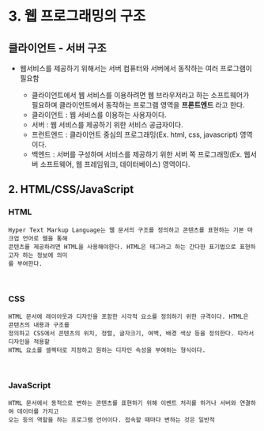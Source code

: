 # 3. 웹 프로그래밍의 구조
## 클라이언트 - 서버 구조
* 웹서비스를 제공하기 위해서는 서버 컴퓨터와 서버에서 동작하는 여러 프로그램이 필요함
    - 클라이언트에서 웹 서비스를 이용하려면 웹 브라우저라고 하는 소프트웨어가 필요하며 클라이언트에서 동작하는 프로그램 영역을 **프론트엔드** 라고 한다.



    * 클라이언트 : 웹 서비스를 이용하는 사용자이다.
    * 서버 : 웹 서비스를 제공하기 위한 서비스 공급자이다.
    * 프런트엔드 : 클라이언트 중심의 프로그래밍(Ex. html, css, javascript) 영역이다.
    * 백엔드 : 서버를 구성하며 서비스를 제공하기 위한 서버 쪽 프로그래밍(Ex. 웹서버 소프트웨어,
                웹 프레임워크, 데이터베이스) 영역이다.
## 2. HTML/CSS/JavaScript

### HTML
    Hyper Text Markup Language는 웹 문서의 구조를 정의하고 콘텐츠를 표현하는 기본 마크업 언어로 웹을 통해
    콘텐츠를 제공하려면 HTML을 사용해야한다. HTML은 태그라고 하는 간다한 표기법으로 표현하고자 하는 정보에 의미
    를 부여한다.
<br>

### CSS
    HTML 문서에 레이아웃과 디자인을 포함한 시각적 요소를 정의하기 위한 규격이다. HTML은 콘텐츠의 내용과 구조를
    정의하고 CSS에서 콘텐츠의 위치, 정렬, 글자크기, 여백, 배경 색상 등을 정의한다. 따라서 디자인을 적용할 
    HTML 요소를 셀렉터로 지정하고 원하는 디자인 속성을 부여하는 형식이다.
<br>

### JavaScript
    HTML 문서에서 동적으로 변하는 콘텐츠를 표현하기 위해 이벤트 처리를 하거나 서버와 연결하여 데이터를 가지고 
    오는 등의 역할을 하는 프로그램 언어이다. 접속할 때마다 변하는 것은 일반적